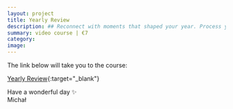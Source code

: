 ```yaml
---
layout: project
title: Yearly Review
description: ## Reconnect with moments that shaped your year. Process your journey. Embrace new adventures.
summary: video course | €7
category: 
image: 
---
```


The link below will take you to the course:

[Yearly Review](https://payhip.com/b/aW9jx){:target="_blank"}

Have a wonderful day ✨ <br>
Michał